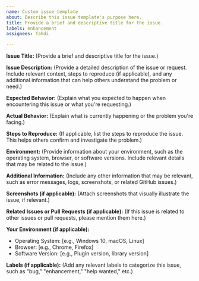 ```yaml
---
name: Custom issue template
about: Describe this issue template's purpose here.
title: Provide a brief and descriptive title for the issue.
labels: enhancement
assignees: fahdi

---
```


**Issue Title:**
(Provide a brief and descriptive title for the issue.)

**Issue Description:**
(Provide a detailed description of the issue or request. Include relevant context, steps to reproduce (if applicable), and any additional information that can help others understand the problem or need.)

**Expected Behavior:**
(Explain what you expected to happen when encountering this issue or what you're requesting.)

**Actual Behavior:**
(Explain what is currently happening or the problem you're facing.)

**Steps to Reproduce:**
(If applicable, list the steps to reproduce the issue. This helps others confirm and investigate the problem.)

**Environment:**
(Provide information about your environment, such as the operating system, browser, or software versions. Include relevant details that may be related to the issue.)

**Additional Information:**
(Include any other information that may be relevant, such as error messages, logs, screenshots, or related GitHub issues.)

**Screenshots (if applicable):**
(Attach screenshots that visually illustrate the issue, if relevant.)

**Related Issues or Pull Requests (if applicable):**
(If this issue is related to other issues or pull requests, please mention them here.)

**Your Environment (if applicable):**
- Operating System: [e.g., Windows 10, macOS, Linux]
- Browser: [e.g., Chrome, Firefox]
- Software Version: [e.g., Plugin version, library version]

**Labels (if applicable):**
(Add any relevant labels to categorize this issue, such as "bug," "enhancement," "help wanted," etc.)
